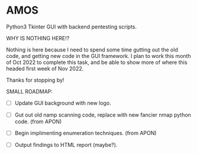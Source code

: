 # AMOS
Python3 Tkinter GUI with backend pentesting scripts.

WHY IS NOTHING HERE!? 

Nothing is here because I need to spend some time gutting out the old code, and getting new code in the GUI framework.  I plan to work this month of Oct 2022 to complete this task, and be able to show more of where this headed first week of Nov 2022.


Thanks for stopping by!

SMALL ROADMAP:
- [ ] Update GUI background with new logo.
- [ ] Gut out old namp scanning code, replace with new fancier nmap python code. (from APON)
- [ ] Begin implimenting enumeration techniques. (from APON)
- [ ] Output findings to HTML report (maybe?).


